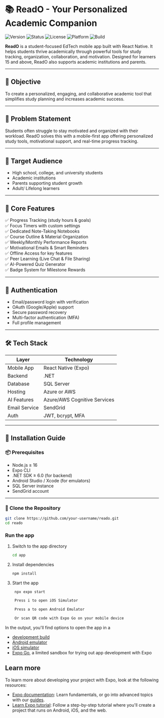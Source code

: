 # 📚 ReadO - Your Personalized Academic Companion

![Version](https://img.shields.io/badge/version-1.0.0-green)
![Status](https://img.shields.io/badge/status-in%20development-yellow)
![License](https://img.shields.io/badge/license-MIT-blue.svg)
![Platform](https://img.shields.io/badge/platform-React%20Native-blueviolet)
![Build](https://img.shields.io/badge/build-mobile--first-orange)

**ReadO** is a student-focused EdTech mobile app built with React Native. It helps students thrive academically through powerful tools for study tracking, organization, collaboration, and motivation. Designed for learners 15 and above, ReadO also supports academic institutions and parents.

---

## 🎯 Objective

To create a personalized, engaging, and collaborative academic tool that simplifies study planning and increases academic success.

---

## 📌 Problem Statement

Students often struggle to stay motivated and organized with their workload. ReadO solves this with a mobile-first app offering personalized study tools, motivational support, and real-time progress tracking.

---

## 👥 Target Audience

- High school, college, and university students  
- Academic institutions  
- Parents supporting student growth 
- Adult/ Lifelong learners 

---

## 🚀 Core Features

✅ Progress Tracking (study hours & goals)  
✅ Focus Timers with custom settings  
✅ Dedicated Note-Taking Notebooks  
✅ Course Outline & Material Organization  
✅ Weekly/Monthly Performance Reports  
✅ Motivational Emails & Smart Reminders  
✅ Offline Access for key features  
✅ Peer Learning (Live Chat & File Sharing)  
✅ AI-Powered Quiz Generator  
✅ Badge System for Milestone Rewards  

---

## 🔐 Authentication

- Email/password login with verification  
- OAuth (Google/Apple) support  
- Secure password recovery  
- Multi-factor authentication (MFA)  
- Full profile management  

---

## 🛠️ Tech Stack

| Layer         | Technology                    |
|---------------|-------------------------------|
| Mobile App    | React Native (Expo)           |
| Backend       | .NET                          |
| Database      | SQL Server                    |
| Hosting       | Azure or AWS                  |
| AI Features   | Azure/AWS Cognitive Services  |
| Email Service | SendGrid                      |
| Auth          | JWT, bcrypt, MFA              |

---

## 📱 Installation Guide

### 📦 Prerequisites

- Node.js ≥ 16  
- Expo CLI  
- .NET SDK ≥ 6.0 (for backend)  
- Android Studio / Xcode (for emulators)  
- SQL Server instance  
- SendGrid account  

---

### 🔧 Clone the Repository

```bash
git clone https://github.com/your-username/reado.git
cd reado

```
### Run the app

1. Switch to the app directory

   ```bash
   cd app
   ```

2. Install dependencies

   ```bash
   npm install
   ```

3. Start the app

   ```bash
    npx expo start

    Press i to open iOS Simulator

    Press a to open Android Emulator

    Or scan QR code with Expo Go on your mobile device
   ```

In the output, you'll find options to open the app in a

- [development build](https://docs.expo.dev/develop/development-builds/introduction/)
- [Android emulator](https://docs.expo.dev/workflow/android-studio-emulator/)
- [iOS simulator](https://docs.expo.dev/workflow/ios-simulator/)
- [Expo Go](https://expo.dev/go), a limited sandbox for trying out app development with Expo


## Learn more

To learn more about developing your project with Expo, look at the following resources:

- [Expo documentation](https://docs.expo.dev/): Learn fundamentals, or go into advanced topics with our [guides](https://docs.expo.dev/guides).
- [Learn Expo tutorial](https://docs.expo.dev/tutorial/introduction/): Follow a step-by-step tutorial where you'll create a project that runs on Android, iOS, and the web.